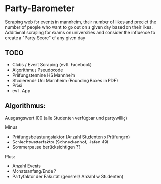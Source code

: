 # Party-Barometer
Scraping web for events in mannheim, their number of likes and predict the number of people who want to go out on a given day based on their likes.
Additional scraping for exams on universities and consider the influence to create a "Party-Score" of any given day


## TODO
- Clubs / Event Scraping (evtl. Facebook)
- Algorithmus Pseudocode
- Prüfungstermine HS Mannheim
- Studierende Uni Mannheim (Bounding Boxes in PDF)
- Präsi
- evtl. App


## Algorithmus:

Ausgangswert 100 (alle Studenten verfügbar und partywillig)

Minus:

- Prüfungsbelastungsfaktor (Anzahl Studenten x Prüfungen)
- Schlechtwetterfaktor (Schneckenhof, Hafen 49)
- Sommerpause berücksichtigen ??

Plus:

- Anzahl Events
- Monatsanfang/Ende ?
- Partyfaktor der Fakultät (generell/ Anzahl w Studenten)
